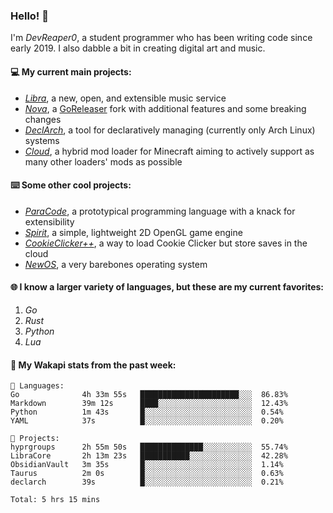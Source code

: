 ### Hello! 👋

I'm _DevReaper0_, a student programmer who has been writing code since early 2019. I also dabble a bit in creating digital art and music.

#### 💻 My current main projects:

-   _[Libra](https://github.com/LibraMusic)_, a new, open, and extensible music service
-   _[Nova](https://github.com/LibraMusic/Nova)_, a [GoReleaser](https://github.com/goreleaser/goreleaser) fork with additional features and some breaking changes
-   _[DeclArch](https://github.com/DevReaper0/declarch)_, a tool for declaratively managing (currently only Arch Linux) systems
-   _[Cloud](https://github.com/CloudLoaderMC/CloudLoader)_, a hybrid mod loader for Minecraft aiming to actively support as many other loaders' mods as possible

#### ⌨️ Some other cool projects:

-   _[ParaCode](https://github.com/ParaCodeLang/ParaCode)_, a prototypical programming language with a knack for extensibility
-   _[Spirit](https://gitlab.com/DevReaper0/SpiritEngine)_, a simple, lightweight 2D OpenGL game engine
-   _[CookieClicker++](https://github.com/DevReaper0/CookieClickerPlusPlus)_, a way to load Cookie Clicker but store saves in the cloud
-   _[NewOS](https://github.com/DevReaper0/NewOS)_, a very barebones operating system

#### 🌐 I know a larger variety of languages, but these are my current favorites:

1. _Go_
2. _Rust_
3. _Python_
4. _Lua_

#### 📡 My Wakapi stats from the past week:

```text
💾 Languages:
Go              4h 33m 55s   ██████████████████████░░░  86.83%
Markdown        39m 12s      ████░░░░░░░░░░░░░░░░░░░░░  12.43%
Python          1m 43s       █░░░░░░░░░░░░░░░░░░░░░░░░  0.54%
YAML            37s          █░░░░░░░░░░░░░░░░░░░░░░░░  0.20%

💼 Projects:
hyprgroups      2h 55m 50s   ██████████████░░░░░░░░░░░  55.74%
LibraCore       2h 13m 23s   ███████████░░░░░░░░░░░░░░  42.28%
ObsidianVault   3m 35s       █░░░░░░░░░░░░░░░░░░░░░░░░  1.14%
Taurus          2m 0s        █░░░░░░░░░░░░░░░░░░░░░░░░  0.63%
declarch        39s          █░░░░░░░░░░░░░░░░░░░░░░░░  0.21%

Total: 5 hrs 15 mins
```
